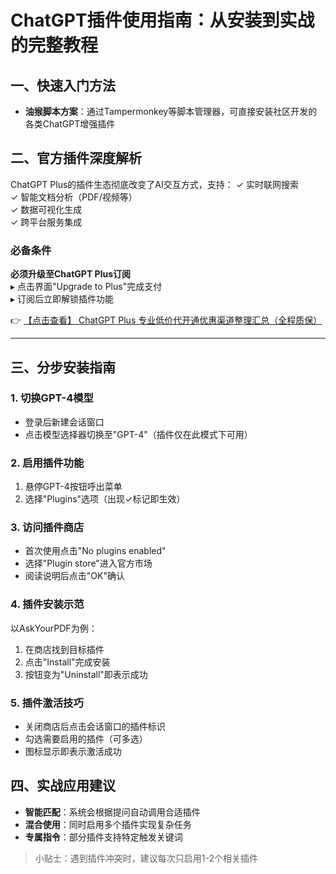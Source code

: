 # ChatGPT插件使用指南：从安装到实战的完整教程

## 一、快速入门方法
- **油猴脚本方案**：通过Tampermonkey等脚本管理器，可直接安装社区开发的各类ChatGPT增强插件

## 二、官方插件深度解析
ChatGPT Plus的插件生态彻底改变了AI交互方式，支持：
✓ 实时联网搜索  
✓ 智能文档分析（PDF/视频等）  
✓ 数据可视化生成  
✓ 跨平台服务集成

### 必备条件
**必须升级至ChatGPT Plus订阅**  
▸ 点击界面"Upgrade to Plus"完成支付  
▸ 订阅后立即解锁插件功能

👉 [【点击查看】 ChatGPT Plus 专业低价代开通优惠渠道整理汇总（全程质保）](https://bit.ly/DaiKai)

---

## 三、分步安装指南
### 1. 切换GPT-4模型
- 登录后新建会话窗口
- 点击模型选择器切换至"GPT-4"（插件仅在此模式下可用）

### 2. 启用插件功能
1. 悬停GPT-4按钮呼出菜单
2. 选择"Plugins"选项（出现✓标记即生效）

### 3. 访问插件商店
- 首次使用点击"No plugins enabled"
- 选择"Plugin store"进入官方市场
- 阅读说明后点击"OK"确认

### 4. 插件安装示范
以AskYourPDF为例：
1. 在商店找到目标插件
2. 点击"Install"完成安装
3. 按钮变为"Uninstall"即表示成功

### 5. 插件激活技巧
- 关闭商店后点击会话窗口的插件标识
- 勾选需要启用的插件（可多选）
- 图标显示即表示激活成功

## 四、实战应用建议
- **智能匹配**：系统会根据提问自动调用合适插件
- **混合使用**：同时启用多个插件实现复杂任务
- **专属指令**：部分插件支持特定触发关键词

> 小贴士：遇到插件冲突时，建议每次只启用1-2个相关插件